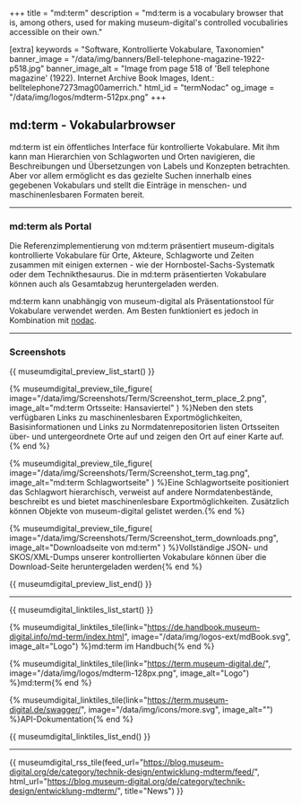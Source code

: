 +++
title = "md:term"
description = "md:term is a vocabulary browser that is, among others, used for making museum-digital's controlled vocubaliries accessible on their own."

[extra]
keywords = "Software, Kontrollierte Vokabulare, Taxonomien"
banner_image = "/data/img/banners/Bell-telephone-magazine-1922-p518.jpg"
banner_image_alt = "Image from page 518 of 'Bell telephone magazine' (1922). Internet Archive Book Images, Ident.: belltelephone7273mag00amerrich."
html_id = "termNodac"
og_image = "/data/img/logos/mdterm-512px.png"
+++

## md:term - Vokabularbrowser

md:term ist ein öffentliches Interface für kontrollierte Vokabulare. Mit ihm kann man Hierarchien von Schlagworten und Orten navigieren, die Beschreibungen und Übersetzungen von Labels und Konzepten betrachten. Aber vor allem ermöglicht es das gezielte Suchen innerhalb eines gegebenen Vokabulars und stellt die Einträge in menschen- und maschinenlesbaren Formaten bereit.

---- 

### md:term als Portal

Die Referenzimplementierung von md:term präsentiert museum-digitals kontrollierte Vokabulare für Orte, Akteure, Schlagworte und Zeiten zusammen mit einigen externen - wie der Hornbostel-Sachs-Systematk oder dem Technikthesaurus. Die in md:term präsentierten Vokabulare können auch als Gesamtabzug heruntergeladen werden.

md:term kann unabhängig von museum-digital als Präsentationstool für Vokabulare verwendet werden. Am Besten funktioniert es jedoch in Kombination mit [nodac](/software/nodac).

----

### Screenshots

{{ museumdigital_preview_list_start() }}

{% museumdigital_preview_tile_figure(
    image="/data/img/Screenshots/Term/Screenshot_term_place_2.png",
    image_alt="md:term Ortsseite: Hansaviertel"
    ) %}Neben den stets verfügbaren Links zu maschinenlesbaren Exportmöglichkeiten, Basisinformationen und Links zu Normdatenrepositorien listen Ortsseiten über- und untergeordnete Orte auf und zeigen den Ort auf einer Karte auf.{% end %}

{% museumdigital_preview_tile_figure(
    image="/data/img/Screenshots/Term/Screenshot_term_tag.png",
    image_alt="md:term Schlagwortseite"
    ) %}Eine Schlagwortseite positioniert das Schlagwort hierarchisch, verweist auf andere Normdatenbestände, beschreibt es und bietet maschinenlesbare Exportmöglichkeiten. Zusätzlich können Objekte von museum-digital gelistet werden.{% end %}

{% museumdigital_preview_tile_figure(
    image="/data/img/Screenshots/Term/Screenshot_term_downloads.png",
    image_alt="Downloadseite von md:term"
    ) %}Vollständige JSON- und SKOS/XML-Dumps unserer kontrollierten Vokabulare können über die Download-Seite heruntergeladen werden{% end %}

{{ museumdigital_preview_list_end() }}

----

{{ museumdigital_linktiles_list_start() }}

{% museumdigital_linktiles_tile(link="https://de.handbook.museum-digital.info/md-term/index.html",
    image="/data/img/logos-ext/mdBook.svg",
    image_alt="Logo") %}md:term im Handbuch{% end %}

{% museumdigital_linktiles_tile(link="https://term.museum-digital.de/",
    image="/data/img/logos/mdterm-128px.png",
    image_alt="Logo") %}md:term{% end %}

{% museumdigital_linktiles_tile(link="https://term.museum-digital.de/swagger/",
    image="/data/img/icons/more.svg",
    image_alt="") %}API-Dokumentation{% end %}

{{ museumdigital_linktiles_list_end() }}

----

{{ museumdigital_rss_tile(feed_url="https://blog.museum-digital.org/de/category/technik-design/entwicklung-mdterm/feed/",
    html_url="https://blog.museum-digital.org/de/category/technik-design/entwicklung-mdterm/",
    title="News") }}
